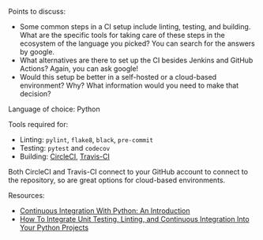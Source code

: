 Points to discuss:

- Some common steps in a CI setup include linting, testing, and building. What are the specific tools for taking care of these steps in the ecosystem of the language you picked? You can search for the answers by google.
- What alternatives are there to set up the CI besides Jenkins and GitHub Actions? Again, you can ask google!
- Would this setup be better in a self-hosted or a cloud-based environment? Why? What information would you need to make that decision?

Language of choice: Python

Tools required for:
- Linting: `pylint`, `flake8`, `black`, `pre-commit`
- Testing: `pytest` and `codecov`
- Building: [CircleCI](https://circleci.com/), [Travis-CI](https://www.travis-ci.com/)

Both CircleCI and Travis-CI connect to your GitHub account to connect to the repository, so are great options for cloud-based environments.

Resources:
- [Continuous Integration With Python: An Introduction](https://realpython.com/python-continuous-integration/)
- [How To Integrate Unit Testing, Linting, and Continuous Integration Into Your Python Projects](https://www.earthdatascience.org/blog/unit-testing-linting-ci-python/)